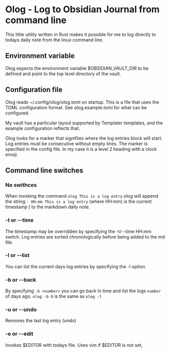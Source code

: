 # Olog - Log to Obsidian Journal from command line 

This little utility written in Rust makes it possible for me to log directly to todays daily note from the linux command line. 

## Environment variable

Olog expects the environment variable $OBSIDIAN_VAULT_DIR to be defined and point to the top level directory of the vault. 

## Configuration file

Olog reads ~/.config/olog/olog.toml on startup.  This is a file that uses the TOML configuration format.  See olog.example.toml for what can be configured.

My vault has a particular layout supported by Templater templates, and the example configuration reflects that.   

Olog looks for a marker that signifiies where the log entries block will start. Log entries must be consecutive without empty lines. The marker is specified in the config file.
In my case it is a level 2 heading with a clock emoji. 


## Command line switches 

### No swithces

When invoking the command `olog This is a log entry` olog will append the string `- HH:mm This is a log entry` (where HH:mm) is the current timestamp ) to the markdown daily note. 

### -t or --time 

The timestamp may be overridden by specifying the -t/--time HH:mm switch.  Log entries are sorted chronologically before being added to the md file. 


### -l  or --list 

You can list the current days log entries by specifying the -l option. 

### -b <days> or --back <days>

By specifying `-b <number>` you can go back in time and list the logs `number` of days ago. `olog -b 0` is the same as `olog -l`

### -u or --undo 

Removes the last log entry (undo)

### -e or --edit

Invokes $EDITOR with todays file.  Uses vim if $EDITOR is not set,
